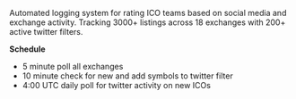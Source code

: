 Automated logging system for rating ICO teams based on social media and exchange activity.
Tracking 3000+ listings across 18 exchanges with 200+ active twitter filters.

**Schedule**

* 5 minute poll all exchanges
* 10 minute check for new and add symbols to twitter filter
* 4:00 UTC daily poll for twitter activity on new ICOs
